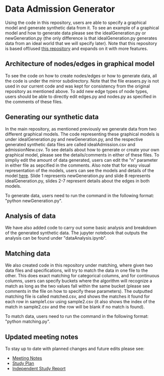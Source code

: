 # Data Admission Generator
Using the code in this repository, users are able to specify a graphical model and generate synthetic data from it. To see an example of a graphical model and how to generate data please see the idealGeneration.py or newGeneration.py (the only difference is that idealGeneration.py generates data from an ideal world that we will specify later). Note that this repository is based off/used [this repository](https://github.com/DataResponsibly/MirrorDataGenerator) and expands on it with more features.

## Architecture of nodes/edges in graphical model
To see the code on how to create nodes/edges or how to generate data, all the code is under the mirror subdirectory. Note that the file erasers.py is not used in our current code and was kept for consistency from the original repository as mentioned above. To add new edge types of node types, users should be able to directly edit edges.py and nodes.py as specified in the comments of these files.

## Generating our synthetic data
In the main repository, as mentioned previously we generate data from two different graphical models. The code representing these graphical models is under idealGeneration.py and newGeneration.py, and the respective generated synthetic data files are called idealAdmission.csv and admissionNew.csv. To see details about how to generate or create your own graphical model, please see the details/comments in either of these files. To simpliy edit the amount of data generated, users can edit the "n" parameter in either file as sepcified in the comments. Also note that for easy visual representation of the models, users can see the models and details of the model [here](https://docs.google.com/presentation/d/104YyZtvxNQyOVcIE9kXj3wTkH71K1nqNqf6h7myk1c8/edit?usp=sharing). Slide 1 represents newGeneration.py and slide 8 represents idealGeneration.py, slides 2-7 represent details about the edges in both models.

To generate data, users need to run the command in the following format: "python newGeneration.py".

## Analysis of data
We have also added code to carry out some basic analysis and breakdown of the generated synthetic data. The jupyter notebook that outputs the analysis can be found under "dataAnalysis.ipynb".

## Matching data
We also created code in this repository under matching, where given two data files and specifications, will try to match the data in one file to the other. This does exact matching for categorical columns, and for continuous columns, users can specify buckets where the algorithm will recognize a match as long as the two values fall within the same bucket (please see comments in the file on how to specify these parameters). The outputted matching file is called matched.csv, and shows the matches it found for each row in sample1.csv using sample2.csv (it also shows the index of the match in sample2.csv and the row will be blank if no match is found).

To match data, users need to run the command in the following format: "python matching.py".

## Updated meeting notes
To stay up to date with planned changes and future edits please see:
- [Meeting Notes](https://docs.google.com/document/d/1gIqO-zdUXwWv9Djz0JdHAeOIJZESuOtio8Fz__SdTBo/edit)
- [Study Plan](https://docs.google.com/document/d/1z1VjZR0KrKefduWshqQ7XVjAJRSqwkd7ZuS4-Z4u-P8/edit#heading=h.3pnk4yfa9o6o)
- [Independent Study Report](https://docs.google.com/document/d/1PWOGjxaXrFTsOO1crexPhW6XP1BtetXV0wMOzZFug5s/edit)
